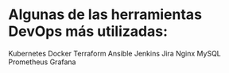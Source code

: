 <h1>Algunas de las herramientas DevOps más utilizadas:</h1>

Kubernetes
Docker
Terraform
Ansible
Jenkins
Jira
Nginx
MySQL
Prometheus
Grafana